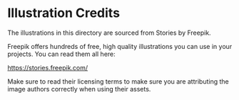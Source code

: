 # Illustration Credits

The illustrations in this directory are sourced
from Stories by Freepik.

Freepik offers hundreds of free, high quality
illustrations you can use in your projects. You
can read them all here:

<https://stories.freepik.com/>

Make sure to read their licensing terms to make
sure you are attributing the image authors
correctly when using their assets.
